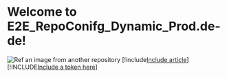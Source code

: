 # Welcome to E2E_RepoConifg_Dynamic_Prod.de-de!
![Ref an image from another repository](fallback/e2e_docsbranch_prod_dynamic/testImage.png)
[!include[Include article](fallback/e2e_docsbranch_prod_dynamic/testArticle.md)]
[!INCLUDE[Include a token here](fallback/e2e_docsbranch_prod_dynamic/testToken.md)]
